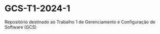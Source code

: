 # GCS-T1-2024-1
Repositório destinado ao Trabalho 1 de Gerenciamento e Configuração de Software (GCS)
